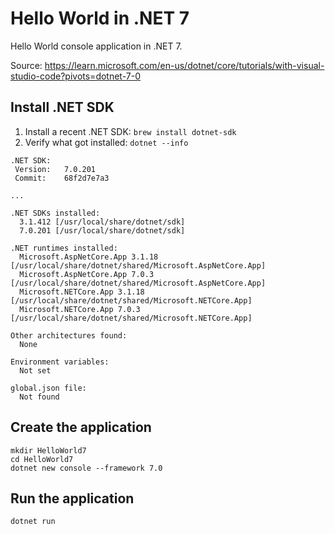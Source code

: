 # Hello World in .NET 7

Hello World console application in .NET 7.

Source: https://learn.microsoft.com/en-us/dotnet/core/tutorials/with-visual-studio-code?pivots=dotnet-7-0

## Install .NET SDK

1. Install a recent .NET SDK: `brew install dotnet-sdk`
1. Verify what got installed: `dotnet --info`

```shell
.NET SDK:
 Version:   7.0.201
 Commit:    68f2d7e7a3

...

.NET SDKs installed:
  3.1.412 [/usr/local/share/dotnet/sdk]
  7.0.201 [/usr/local/share/dotnet/sdk]

.NET runtimes installed:
  Microsoft.AspNetCore.App 3.1.18 [/usr/local/share/dotnet/shared/Microsoft.AspNetCore.App]
  Microsoft.AspNetCore.App 7.0.3 [/usr/local/share/dotnet/shared/Microsoft.AspNetCore.App]
  Microsoft.NETCore.App 3.1.18 [/usr/local/share/dotnet/shared/Microsoft.NETCore.App]
  Microsoft.NETCore.App 7.0.3 [/usr/local/share/dotnet/shared/Microsoft.NETCore.App]

Other architectures found:
  None

Environment variables:
  Not set

global.json file:
  Not found
```

## Create the application

```shell
mkdir HelloWorld7
cd HelloWorld7
dotnet new console --framework 7.0
```

## Run the application

```shell
dotnet run
```

